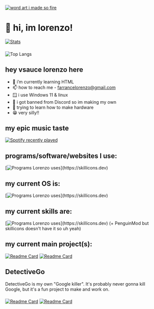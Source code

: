 [![word art i made so fire](https://github.com/detectivesheepy/detectivesheepy/blob/main/word%20art%20logo.png?raw=true)](https://lorenzofarrance.straw.page)
# 👋 hi, im lorenzo! 
[![Stats](https://github-readme-stats.vercel.app/api?username=detectivesheepy)](https://github.com/detectivesheepy/readmy)
###  
![Top Langs](https://github-readme-stats.vercel.app/api/top-langs/?username=detectivesheepy&layout=compact)

## hey vsauce lorenzo here
- 🌱 i’m currently learning HTML
- 📫 how to reach me - farrancelorenzo@gmail.com
- 🪟 i use Windows 11 & linux
- 💬 i got banned from Discord so im making my own
- 🤖 trying to learn how to make hardware
- 😁 very silly!!

## my epic music taste
<div align="left">
  <a href="https://open.spotify.com/user/31cy5ctvayjnoh4qsrmy5c2szjy4">
    <img src="https://spotify-recently-played-readme.vercel.app/api?user=31cy5ctvayjnoh4qsrmy5c2szjy4&count=5" alt="Spotify recently played"  />
  </a>
</div>

## programs/software/websites I use:
[![Programs Lorenzo uses](https://skillicons.dev/icons?i=html,bitbucket,discord,bots,github,js,powershell,notion,robloxstudio,wordpress,)](https://skillicons.dev)
## my current OS is:
[![Programs Lorenzo uses](https://skillicons.dev/icons?i=windows,linux,)](https://skillicons.dev)
## my current skills are:
[![Programs Lorenzo uses](https://skillicons.dev/icons?i=discord,bots,windows,powershell,notion,)](https://skillicons.dev)
(+ PenguinMod but skillicons doesn't have it so uh yeah)
## my current main project(s):
[![Readme Card](https://github-readme-stats.vercel.app/api/pin/?username=detectivesheepy&repo=simpl)](https://github.com/detectivesheepy/simpl)
[![Readme Card](https://github-readme-stats.vercel.app/api/pin/?username=detectivesheepy&repo=Sphero-Desktoy)](https://lorenzolikesstuff.gitbook.io/desktoy)
## DetectiveGo
DetectiveGo is my own "Google killer". It's probably never gonna kill Google, but it's a fun project to make and work on.
###
[![Readme Card](https://github-readme-stats.vercel.app/api/pin/?username=detectivesheepy&repo=detectivego)](https://github.com/detectivesheepy/detectivego)
[![Readme Card](https://github-readme-stats.vercel.app/api/pin/?username=detectivesheepy&repo=DetectivePedia)](https://github.com/detectivesheepy/DetectivePedia)
